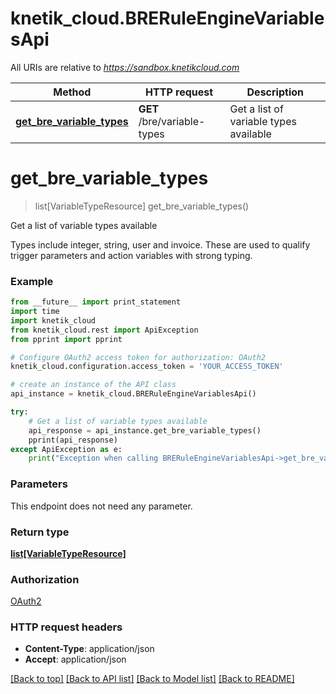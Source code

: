 # knetik_cloud.BRERuleEngineVariablesApi

All URIs are relative to *https://sandbox.knetikcloud.com*

Method | HTTP request | Description
------------- | ------------- | -------------
[**get_bre_variable_types**](BRERuleEngineVariablesApi.md#get_bre_variable_types) | **GET** /bre/variable-types | Get a list of variable types available


# **get_bre_variable_types**
> list[VariableTypeResource] get_bre_variable_types()

Get a list of variable types available

Types include integer, string, user and invoice. These are used to qualify trigger parameters and action variables with strong typing.

### Example 
```python
from __future__ import print_statement
import time
import knetik_cloud
from knetik_cloud.rest import ApiException
from pprint import pprint

# Configure OAuth2 access token for authorization: OAuth2
knetik_cloud.configuration.access_token = 'YOUR_ACCESS_TOKEN'

# create an instance of the API class
api_instance = knetik_cloud.BRERuleEngineVariablesApi()

try: 
    # Get a list of variable types available
    api_response = api_instance.get_bre_variable_types()
    pprint(api_response)
except ApiException as e:
    print("Exception when calling BRERuleEngineVariablesApi->get_bre_variable_types: %s\n" % e)
```

### Parameters
This endpoint does not need any parameter.

### Return type

[**list[VariableTypeResource]**](VariableTypeResource.md)

### Authorization

[OAuth2](../README.md#OAuth2)

### HTTP request headers

 - **Content-Type**: application/json
 - **Accept**: application/json

[[Back to top]](#) [[Back to API list]](../README.md#documentation-for-api-endpoints) [[Back to Model list]](../README.md#documentation-for-models) [[Back to README]](../README.md)

